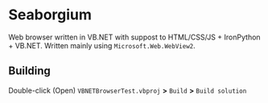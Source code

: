 # Seaborgium
Web browser written in VB.NET with suppost to HTML/CSS/JS + IronPython + VB.NET. Written mainly using `Microsoft.Web.WebView2`.

## Building
Double-click (Open) `VBNETBrowserTest.vbproj` **>** `Build` **>** `Build solution`
